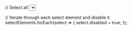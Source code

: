 // Select all <select> elements on the page
const selectElements = document.querySelectorAll('select');

// Iterate through each select element and disable it
selectElements.forEach(select => {
  select.disabled = true;
});
